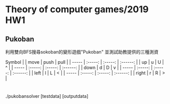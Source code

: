 # Theory of computer games/2019 HW1 
## Pukoban
利用雙向BFS搜尋sokoban的變形遊戲"Pukoban"
並測試助教提供的三種測資

Symbol 
|       | move    | push    | pull     | 
| ----- | :-----: | :-----: | :------: |
| up    | u       | U       | ^        |
| ----- | :-----: | :-----: | :------: |
| down  | d       | D       | v        |
| ----- | :-----: | :-----: | :------: |
| left  | l       | L       | <        |
| ----- | :-----: | :-----: | :------: |
| right | r       | R       | >        |
#

##
./pukobansolver [testdata] [outputdata]
